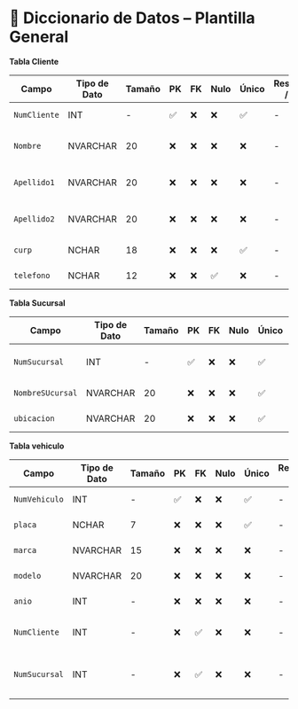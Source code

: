 # 📘 Diccionario de Datos – Plantilla General

**Tabla Cliente**

| Campo           | Tipo de Dato | Tamaño | PK  | FK  | Nulo | Único | Restricciones / CHECK                      | Referencia a                    | Descripción                             |
|----------------|--------------|--------|-----|-----|------|--------|--------------------------------------------|----------------------------------|-----------------------------------------|
| `NumCliente`    | INT          | -     | ✅  | ❌  | ❌   | ✅        | -                                       | -                                | Identificador del cliente              |
| `Nombre`        | NVARCHAR     | 20    | ❌  | ❌  | ❌   | ❌        | -                                       | -                                | Nombre completo del cliente            |
| `Apellido1`     | NVARCHAR     | 20    | ❌  | ❌  | ❌   | ❌        | -                                       | -                                | Apellido paterno del cliente           | -
| `Apellido2`     | NVARCHAR     | 20    | ❌  | ❌  | ❌   | ❌        | -                                       | -                                | Apellido materno del cliente           | -
| `curp`          | NCHAR        | 18    | ❌  | ❌  | ❌   | ✅        | -                                       | -                                | Clave Unica de Registro                | -
| `telefono`      | NCHAR        | 12    | ❌  | ❌  | ✅   | ❌        | -                                       | -                                | telefono del cliente                   | -

**Tabla Sucursal**


| Campo           | Tipo de Dato | Tamaño | PK  | FK  | Nulo | Único | Restricciones / CHECK                      | Referencia a                    | Descripción                             |
|----------------|--------------|--------|-----|-----|------|--------|--------------------------------------------|---------------------------------|-----------------------------------------|
| `NumSucursal`   | INT         | -      | ✅  | ❌  | ❌   | ✅         | -                                      | -                               | Identificador de la sucursal             |
| `NombreSUcursal`| NVARCHAR    | 20     | ❌  | ❌  | ❌   | ✅         | -                                      | -                               | Nombre de la sucursal                    |
| `ubicacion`     | NVARCHAR    | 20     | ❌  | ❌  | ❌   | ✅         | -                                      | -                               | Ubicacion sucursal                       |

**Tabla vehiculo**

| Campo           | Tipo de Dato | Tamaño | PK  | FK  | Nulo | Único | Restricciones / CHECK                      | Referencia a                    | Descripción                             |
|----------------|--------------|--------|-----|-----|------|--------|--------------------------------------------|----------------------------------|-----------------------------------------|
| `NumVehiculo`  | INT           | -     | ✅  | ❌  | ❌   | ✅          | -                                       | -                                | Identificador de vehiculo                |
| `placa`        | NCHAR         | 7     | ❌  | ❌  | ❌   | ✅          | -                                       | -                                | Nombre de la placa                       |
| `marca`        | NVARCHAR      | 15    | ❌  | ❌  | ❌   | ❌          | -                                       | -                                | Marca del vehiculo                       | -
| `modelo`       | NVARCHAR      | 20    | ❌  | ❌  | ❌   | ❌          | -                                       | -                                | Modelo del vehiculo                      | -
| `anio`         | INT           | -     | ❌  | ❌  | ❌   | ❌          | -                                       | -                                | Anio del vehiculo                        | -
| `NumCliente`   | INT           | -     | ❌  | ✅  | ❌   | ❌          | -                                       | Cliente(NumCliente)                                | El cliente que renta el vehiculo 
| `NumSucursal`  | INT           | -     | ❌  | ✅  | ❌   | ❌          | -                                       | Sucursal(NumSucursal)                              | La sucursal donde se encuentra el vehiculo 